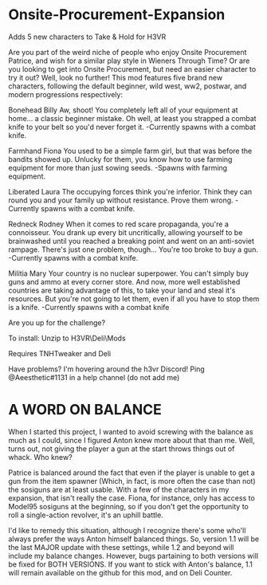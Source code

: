 # Onsite-Procurement-Expansion
Adds 5 new characters to Take &amp; Hold for H3VR

Are you part of the weird niche of people who enjoy Onsite Procurement Patrice, and wish for a similar play style in Wieners Through Time? Or are you looking to get into Onsite Procurement, but need an easier character to try it out? Well, look no further! This mod features five brand new characters, following the default beginner, wild west, ww2, postwar, and modern progressions respectively:

Bonehead Billy
Aw, shoot! You completely left all of your equipment at home... a classic beginner mistake. Oh well, at least you strapped a combat knife to your belt so you'd never forget it.
-Currently spawns with a combat knife.

Farmhand Fiona
You used to be a simple farm girl, but that was before the bandits showed up. Unlucky for them, you know how to use farming equipment for more than just sowing seeds.
-Spawns with farming equipment.

Liberated Laura
The occupying forces think you're inferior. Think they can round you and your family up without resistance. Prove them wrong.
-Currently spawns with a combat knife.

Redneck Rodney
When it comes to red scare propaganda, you're a connoisseur. You drank up every bit uncritically, allowing yourself to be brainwashed until you reached a breaking point and went on an anti-soviet rampage. There's just one problem, though... You're too broke to buy a gun.
-Currently spawns with a combat knife.

Militia Mary
Your country is no nuclear superpower. You can't simply buy guns and ammo at every corner store. And now, more well established countries are taking advantage of this, to take your land and steal it's resources. But you're not going to let them, even if all you have to stop them is a knife.
-Currently spawns with a combat knife

Are you up for the challenge?

To install:
Unzip to H3VR\Deli\Mods

Requires TNHTweaker and Deli

Have problems? I'm hovering around the h3vr Discord! Ping @Aeesthetic#1131 in a help channel (do not add me)

# A WORD ON BALANCE
When I started this project, I wanted to avoid screwing with the balance as much as I could, since I figured Anton knew more about that than me. Well, turns out, not giving the player a gun at the start throws things out of whack. Who knew?

Patrice is balanced around the fact that even if the player is unable to get a gun from the item spawner (Which, in fact, is more often the case than not) the sosiguns are at least usable. With a few of the characters in my expansion, that isn't really the case. Fiona, for instance, only has access to Model95 sosiguns at the beginning, so if you don't get the opportunity to roll a single-action revolver, it's an uphill battle.

I'd like to remedy this situation, although I recognize there's some who'll always prefer the ways Anton himself balanced things. So, version 1.1 will be the last MAJOR update with these settings, while 1.2 and beyond will include my balance changes. However, bugs partaining to both versions will be fixed for BOTH VERSIONS. If you want to stick with Anton's balance, 1.1 will remain available on the github for this mod, and on Deli Counter.
